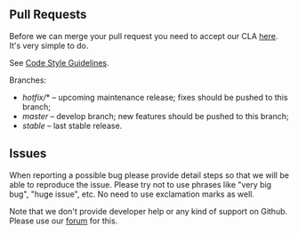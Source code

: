 ## Pull Requests

Before we can merge your pull request you need to accept our CLA [here](https://github.com/espocrm/cla). It's very simple to do.

See [Code Style Guidelines](https://github.com/espocrm/espocrm/wiki/Code-Style-Guidelines).

Branches:

* *hotfix/** – upcoming maintenance release; fixes should be pushed to this branch;
* *master* – develop branch; new features should be pushed to this branch;
* *stable* – last stable release.

## Issues

When reporting a possible bug please provide detail steps so that we will be able to reproduce the issue. Please try not to use phrases like "very big bug", "huge issue", etc. No need to use exclamation marks as well.

Note that we don't provide developer help or any kind of support on Github. Please use our [forum](https://forum.espocrm.com) for this.
